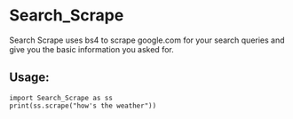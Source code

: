 <h1>Search_Scrape</h1>
Search Scrape uses bs4 to scrape google.com for your search queries and give you the basic information you asked for.
<br>
<h2>Usage:</h2>
<pre><code>import Search_Scrape as ss
print(ss.scrape("how's the weather"))</code></pre>
